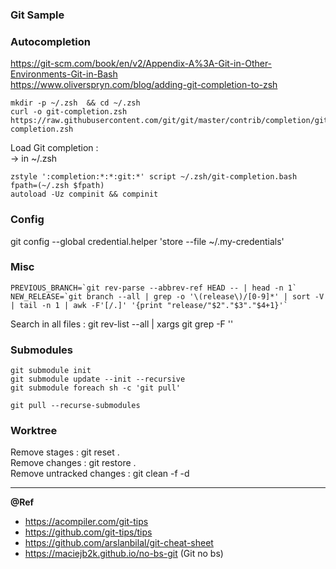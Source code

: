 ### Git Sample

### Autocompletion

https://git-scm.com/book/en/v2/Appendix-A%3A-Git-in-Other-Environments-Git-in-Bash  
https://www.oliverspryn.com/blog/adding-git-completion-to-zsh  

```
mkdir -p ~/.zsh  && cd ~/.zsh       
curl -o git-completion.zsh https://raw.githubusercontent.com/git/git/master/contrib/completion/git-completion.zsh
```

Load Git completion :  
-> in ~/.zsh  
```
zstyle ':completion:*:*:git:*' script ~/.zsh/git-completion.bash
fpath=(~/.zsh $fpath) 
autoload -Uz compinit && compinit
```

### Config

git config --global credential.helper 'store --file ~/.my-credentials'

### Misc

```
PREVIOUS_BRANCH=`git rev-parse --abbrev-ref HEAD -- | head -n 1`    
NEW_RELEASE=`git branch --all | grep -o '\(release\)/[0-9]*' | sort -V | tail -n 1 | awk -F'[/.]' '{print "release/"$2"."$3"."$4+1}'`   
```

Search in all files : git rev-list --all | xargs git grep -F '<Your search string>'  

### Submodules

```
git submodule init
git submodule update --init --recursive
git submodule foreach sh -c 'git pull'

git pull --recurse-submodules 
```

### Worktree

Remove stages : git reset .    
Remove changes : git restore .   
Remove untracked changes : git clean -f -d  

---
**@Ref**  
- https://acompiler.com/git-tips
- https://github.com/git-tips/tips
- https://github.com/arslanbilal/git-cheat-sheet
- https://maciejb2k.github.io/no-bs-git (Git no bs)
